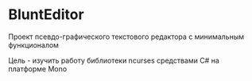 # BluntEditor
Проект псевдо-графического текстового редактора с минимальным функционалом

Цель - изучить работу библиотеки ncurses средствами C# на платформе Mono

